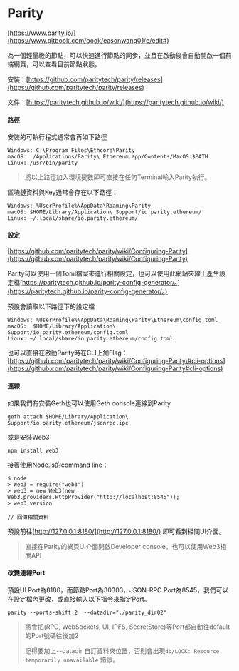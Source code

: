 # Parity

[https://www.parity.io/](https://www.gitbook.com/book/easonwang01/e/edit#)

為一個輕量級的節點，可以快速進行節點的同步，並且在啟動後會自動開啟一個前端網頁，可以查看目前節點狀態。

安裝：[https://github.com/paritytech/parity/releases](https://github.com/paritytech/parity/releases)

文件：[https://paritytech.github.io/wiki/](https://paritytech.github.io/wiki/)

#### 路徑

安裝的可執行程式通常會再如下路徑

```
Windows: C:\Program Files\Ethcore\Parity
macOS:  /Applications/Parity\ Ethereum.app/Contents/MacOS:$PATH
Linux: /usr/bin/parity
```

> 將以上路徑加入環境變數即可直接在任何Terminal輸入Parity執行。

區塊鏈資料與Key通常會存在以下路徑：

```
Windows: %UserProfile%\AppData\Roaming\Parity
macOS: $HOME/Library/Application\ Support/io.parity.ethereum/
Linux: ~/.local/share/io.parity.ethereum/
```

#### 設定

[https://github.com/paritytech/parity/wiki/Configuring-Parity](https://github.com/paritytech/parity/wiki/Configuring-Parity)

Parity可以使用一個Toml檔案來進行相關設定，也可以使用此網站來線上產生設定檔[https://paritytech.github.io/parity-config-generator/。](https://paritytech.github.io/parity-config-generator/。)

預設會讀取以下路徑下的設定檔

```
Windows: %UserProfile%\AppData\Roaming\Parity\Ethereum\config.toml
macOS:  $HOME/Library/Application\ Support/io.parity.ethereum/config.toml
Linux: ~/.local/share/io.parity.ethereum/config.toml
```

也可以直接在啟動Parity時在CLI上加Flag：[https://github.com/paritytech/parity/wiki/Configuring-Parity\#cli-options](https://github.com/paritytech/parity/wiki/Configuring-Parity#cli-options)

#### 連線

如果我們有安裝Geth也可以使用Geth console連線到Parity

```
geth attach $HOME/Library/Application\ Support/io.parity.ethereum/jsonrpc.ipc
```

或是安裝Web3

```
npm install web3
```

接著使用Node.js的command line：

```
$ node
> Web3 = require("web3")
> web3 = new Web3(new Web3.providers.HttpProvider("http://localhost:8545"));
> web3.version

// 回傳相關資料
```

預設前往[http://127.0.0.1:8180/](http://127.0.0.1:8180/) 即可看到相關UI介面。

> 直接在Parity的網頁UI介面開啟Developer console，也可以使用Web3相關API

#### 改變連線Port

預設UI Port為8180，而節點Port為30303，JSON-RPC Port為8545，我們可以在設定檔內更改，或直接輸入以下指令來指定Port。

```
parity --ports-shift 2  --datadir="./parity_dir02"
```

> 將會把\(RPC, WebSockets, UI, IPFS, SecretStore\)等Port都自動往default的Port號碼往後加2
>
> 記得要加上--datadir 自訂資料夾位置，否則會出現`db/LOCK: Resource temporarily unavailable` 錯誤。



